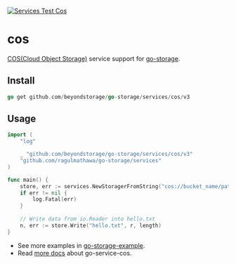 [![Services Test Cos](https://github.com/beyondstorage/go-storage/actions/workflows/services-test-cos.yml/badge.svg)](https://github.com/beyondstorage/go-storage/actions/workflows/services-test-cos.yml)

# cos

[COS(Cloud Object Storage)](https://cloud.tencent.com/product/cos) service
support for [go-storage](https://github.com/beyondstorage/go-storage).

## Install

```go
go get github.com/beyondstorage/go-storage/services/cos/v3
```

## Usage

```go
import (
	"log"

	_ "github.com/beyondstorage/go-storage/services/cos/v3"
	"github.com/ragulmathawa/go-storage/services"
)

func main() {
	store, err := services.NewStoragerFromString("cos://bucket_name/path/to/workdir?credential=hmac:<account_name>:<account_key>")
	if err != nil {
		log.Fatal(err)
	}
	
	// Write data from io.Reader into hello.txt
	n, err := store.Write("hello.txt", r, length)
}
```

- See more examples in
  [go-storage-example](https://github.com/beyondstorage/go-storage-example).
- Read [more docs](https://beyondstorage.io/docs/go-storage/services/cos) about
  go-service-cos.
